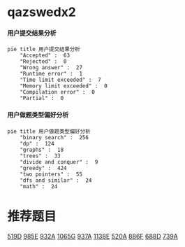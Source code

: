 # qazswedx2

<!-- tabs:start -->



#### **用户提交结果分析**

```mermaid
pie title 用户提交结果分析
    "Accepted" :  63
    "Rejected" :  0
    "Wrong answer" :  27
    "Runtime error" :  1
    "Time limit exceeded" :  7
    "Memory limit exceeded" :  0
    "Compilation error" :  0
    "Partial" :  0
```

#### **用户做题类型偏好分析**

```mermaid
pie title 用户做题类型偏好分析
    "binary search" :  256
    "dp" :  124
    "graphs" :  18
    "trees" :  33
    "divide and conquer" :  9
    "greedy" :  424
    "two pointers" :  55
    "dfs and similar" :  24
    "math" :  24
```



<!-- tabs:end -->
# 推荐题目
[519D](https://codeforces.com/contest/519/problem/D)
[985E](https://codeforces.com/contest/985/problem/E)
[932A](https://codeforces.com/contest/932/problem/A)
[1065G](https://codeforces.com/contest/1065/problem/G)
[937A](https://codeforces.com/contest/937/problem/A)
[1138E](https://codeforces.com/contest/1138/problem/E)
[520A](https://codeforces.com/contest/520/problem/A)
[886F](https://codeforces.com/contest/886/problem/F)
[688D](https://codeforces.com/contest/688/problem/D)
[739A](https://codeforces.com/contest/739/problem/A)
